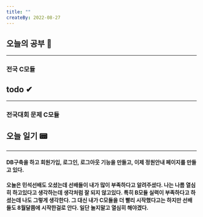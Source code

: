 ```yaml
---
title: ""
createBy: 2022-08-27
---
```

## 오늘의 공부 🎉
---
### 전국 C모듈

## todo ✔
---
### 전국대회 문제 C모듈

## 오늘 일기 📟
---
#### DB구축을 하고 회원가입, 로그인, 로그아웃 기능을 만들고, 이제 정원안내 페이지를 만들고 있다.
#### 오늘은 민석선배도 오셨는데 선배들이 내가 많이 부족하다고 알려주셨다. 나는 나름 열심히 하고있다고 생각하는데 생각처럼 잘 되지 않고있다. 특히 B모듈 실력이 부족하다고 하셨는데 나도 그렇게 생각한다. 그 대신 내가 C모듈을 더 빨리 시작했다고는 하지만 선배들도 8월달쯤에 시작한걸로 안다. 일단 놀지말고 열심히 해야겠다.
<Comment/>